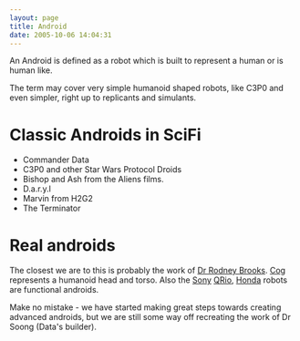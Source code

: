 ```yaml
---
layout: page
title: Android
date: 2005-10-06 14:04:31
---
```

<p>An Android is defined as a robot which is built to represent a human or is human like.
</p>
<p>The term may cover very simple humanoid shaped robots, like C3P0 and even simpler, right up to replicants and simulants.
</p>
<h1  id="Classic_Androids_in_SciFi">Classic Androids in SciFi</h1>
<ul><li> Commander Data
</li><li> C3P0 and other Star Wars Protocol Droids
</li><li> Bishop and Ash from the Aliens films.
</li><li> D.a.r.y.l
</li><li> Marvin from H2G2
</li><li> The Terminator
</li></ul><p>
</p>
<h1  id="Real_androids">Real androids</h1>
<p>The closest we are to this is probably the work of <a href="/wiki/rodney_brooks.html" title="Rodney Brooks">Dr Rodney Brooks</a>. <a href="/wiki/cog.html" title="A robotic model of human form and behaviour">Cog</a> represents a humanoid head and torso. Also the <a href="/wiki/sony.html" title="Sony">Sony</a> <a href="/wiki/qrio.html" title="Qrio">QRio</a>, <a href="/wiki/honda.html" title="Honda">Honda</a> robots are functional androids.
</p>
<p>Make no mistake - we have started making great steps towards creating advanced androids, but we are still some way off recreating the work of Dr Soong (Data's builder).
</p>
